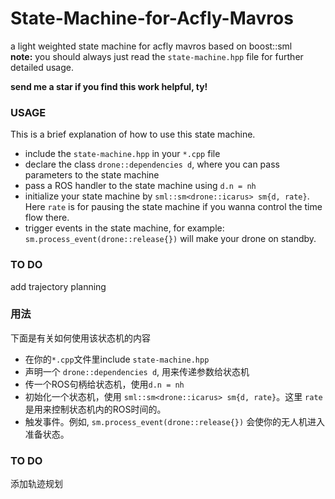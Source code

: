 # State-Machine-for-Acfly-Mavros
a light weighted state machine for acfly mavros based on boost::sml  
**note:** you should always just read the `state-machine.hpp` file for further detailed usage.  
  
**send me a star if you find this work helpful, ty!**  
### USAGE  
This is a brief explanation of how to use this state machine.  
* include the `state-machine.hpp` in your `*.cpp` file  
* declare the class `drone::dependencies d`, where you can pass parameters to the state machine  
* pass a ROS handler to the state machine using `d.n = nh` 
* initialize your state machine by `sml::sm<drone::icarus> sm{d, rate}`. Here `rate` is for pausing the state machine if you wanna control the time flow there.
* trigger events in the state machine, for example: `sm.process_event(drone::release{})` will make your drone on standby.

### TO DO
add trajectory planning

### 用法
下面是有关如何使用该状态机的内容
* 在你的`*.cpp`文件里include `state-machine.hpp`
* 声明一个 `drone::dependencies d`, 用来传递参数给状态机
* 传一个ROS句柄给状态机，使用`d.n = nh`
* 初始化一个状态机，使用 `sml::sm<drone::icarus> sm{d, rate}`。这里 `rate` 是用来控制状态机内的ROS时间的。
* 触发事件。例如, `sm.process_event(drone::release{})` 会使你的无人机进入准备状态。

### TO DO
添加轨迹规划
